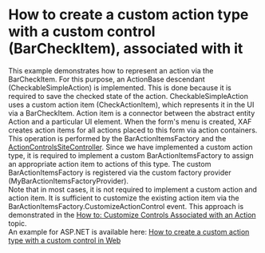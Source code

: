 # How to create a custom action type with a custom control (BarCheckItem), associated with it


<p>This example demonstrates how to represent an action via the BarCheckItem. For this purpose, an ActionBase descendant (CheckableSimpleAction) is implemented. This is done because it is required to save the checked state of the action. CheckableSimpleAction uses a custom action item (CheckActionItem), which represents it in the UI via a BarCheckItem. Action item is a connector between the abstract entity Action and a particular UI element. When the form's menu is created, XAF creates action items for all actions placed to this form via action containers. This operation is performed by the BarActionItemsFactory and the <a href="http://help.devexpress.com/#eXpressAppFramework/clsDevExpressExpressAppSystemModuleActionControlsSiteControllertopic">ActionControlsSiteController</a>. Since we have implemented a custom action type, it is required to implement a custom BarActionItemsFactory to assign an appropriate action item to actions of this type. The custom BarActionItemsFactory is registered via the custom factory provider (MyBarActionItemsFactoryProvider).<br> Note that in most cases, it is not required to implement a custom action and action item. It is sufficient to customize the existing action item via the BarActionItemsFactory.CustomizeActionControl event. This approach is demonstrated in the <a href="http://documentation.devexpress.com/#Xaf/CustomDocument3183"><u>How to: Customize Controls Associated with an Action</u></a> topic.<br> An example for ASP.NET is available here: <a href="https://www.devexpress.com/Support/Center/p/E4357">How to create a custom action type with a custom control in Web</a></p>

<br/>


